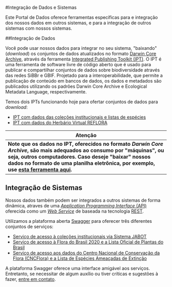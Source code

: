 #Integração de Dados e Sistemas

Este Portal de Dados oferece ferramentas específicas para e integração dos nossos dados em outros sistemas, e para a integração de outros sistemas com nossos sistemas.

##Integração de Dados

Você pode usar nossos dados para integrar no seu sistema, "baixando" (*download*) os conjuntos de dados atualizados no formato [Darwin Core Archive](http://dadoswiki.jbrj.gov.br/doku.php?id=padroes#darwin_core), através da ferramenta [Integrated Publishing Toolkit (IPT)](http://www.gbif.org/ipt). O IPT é uma ferramenta de software livre de código aberto que é usado para publicar e compartilhar conjuntos de dados sobre biodiversidade através das redes SiBBr e GBIF. Projetado para a interoperabilidade, que permite a publicação de conteúdo em bancos de dados, os dados e metadados são publicados utilizando os padrões Darwin Core Archive e Ecological Metadata Language, respectivamente.

Temos dois IPTs funcionando hoje para ofertar conjuntos de dados para *download*:
- [IPT com dados das coleções institucionais e listas de espécies](http://ipt.jbrj.gov.br/jbrj/)
- [IPT com dados do Herbário Virtual REFLORA](http://ipt.jbrj.gov.br/reflora/)

Atenção |
--------|
**Note que os dados no IPT, oferecidos no formato *Darwin Core Archive*, são mais adequados ao consumo por "máquinas", ou seja, outros computadores. Caso deseje "baixar" nossos dados no formato de uma planilha eletrônica, por exemplo, use [esta ferramenta aqui](http://ckan.jbrj.gov.br/).**|

## Integração de Sistemas

Nossos dados também podem ser integrados a outros sistemas de forma dinâmica, atraves de uma [*Application Programming Interface* (API)](https://pt.wikipedia.org/wiki/Interface_de_programa%C3%A7%C3%A3o_de_aplica%C3%A7%C3%B5es) oferecida como um [*Web Service*](https://pt.wikipedia.org/wiki/Web_service) de baseada na tecnologia [REST](https://pt.wikipedia.org/wiki/REST).

Utilizamos a plataforma aberta [Swagger](http://swagger.io/) para oferecer três diferentes conjuntos de serviços:

- [Serviço de acesso à coleções institucionais via Sistema JABOT](http://servicos.jbrj.gov.br/jabot/)
- [Serviço de acesso à Flora do Brasil 2020 e a Lista Oficial de Plantas do Brasil](http://servicos.jbrj.gov.br/flora/)
- [Serviço de acesso aos dados do Centro Nacional de Conservação da Flora (CNCFlora) e a Lista de Espécies Ameaçadas de Extinção](http://cncflora.jbrj.gov.br/services/index.html)

A plataforma Swagger oferece uma interface amigável aos serviços. Entretanto, se necessitar de algum auxílio ou tiver críticas e sugestões à fazer, [entre em contato](http://dados.jbrj.gov.br/contato.php).

